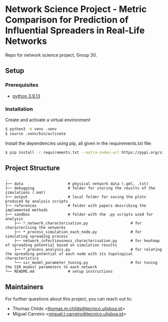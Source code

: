 # Network Science Project - Metric Comparison for Prediction of Influential Spreaders in Real-Life Networks
Repo for network science project, Group 30.

## Setup

### Prerequisites

* [python 3.9.13](https://www.python.org/downloads/release/python-3913/)


### Installation

Create and activate a virtual environment

```bash
$ python3 -m venv .venv
$ source .venv/bin/activate
```

Install the dependencies using pip, all given in the requirements.txt file:

```bash
$ pip install -r requirements.txt --extra-index-url https://pypi.org/simple/
```

## Project Structure

    .
    ├── data                    # physical network data (.gml, .txt)
    ├── debugging               # folder for storing the reuslts of the simulations (.mat)
    ├── output                  # local folder for saving the plots produced by analysis scripts
    ├── references              # folder with papers describing the implemented methods
    ├── sandbox                 # folder with the .py scripts used for analysis
        ├── *_network_characterisation.py                   # for characterising the networks
        ├── *_process_simulation_each_node.py               # for simulating spreading process
        ├── network_infectiousness_characterisation.py      # for heatmap of spreading potential based on simulation results
        ├── *_process_analysis.py                           # for relating the spreading potential of each node with its topological characteristics
        └── sir_model_parameter_tuning.py                   # for tuning the SIR modesl parameters to each network
    └── README.md               # setup instructions

## Maintainers
For further questions about this project, you can reach out to:

- Thomas Childs \<thomas.m.childs@tecnico.ulisboa.pt\>
- Miguel Carreiro \<miguel.t.carreiro@tecnico.ulisboa.pt\>
